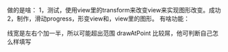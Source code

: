 做的是啥：
1，测试，使用view里的transform来改变view来实现图形改变。成功
2，制作，滑动progress，形变view和，view里的图形。
有啥功能：


线宽是左右个加一半，所以可能超出范围
drawAtPoint 比较屌，他可判断自己怎么样填写

